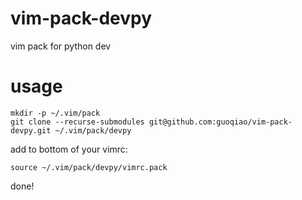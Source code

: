 # vim-pack-devpy

vim pack for python dev

# usage

    mkdir -p ~/.vim/pack
    git clone --recurse-submodules git@github.com:guoqiao/vim-pack-devpy.git ~/.vim/pack/devpy

add to bottom of your vimrc:

    source ~/.vim/pack/devpy/vimrc.pack

done!
